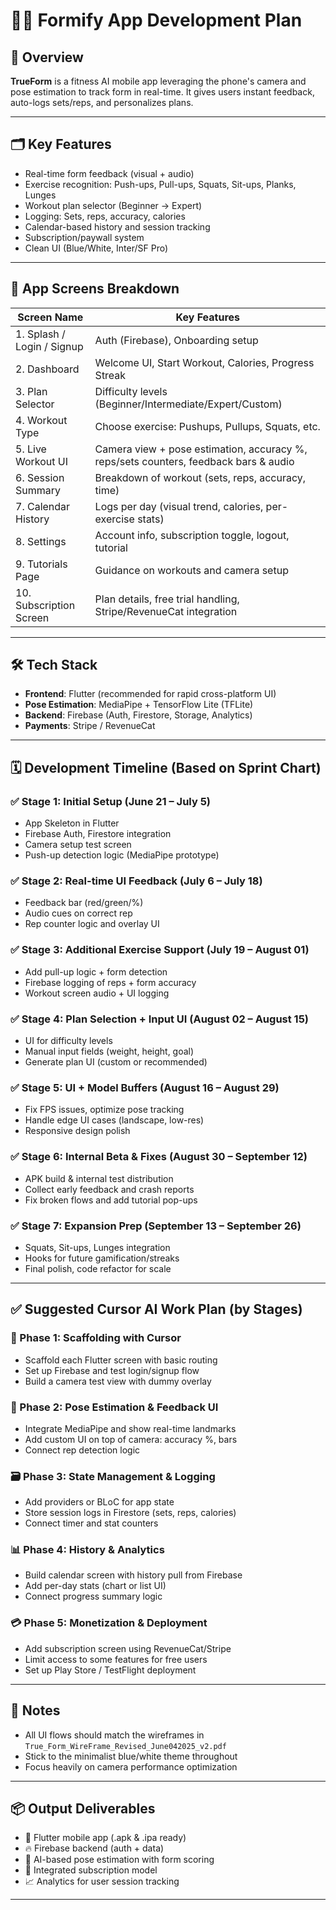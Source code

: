 # 🏋️‍♀️ Formify App Development Plan

## 🧠 Overview
**TrueForm** is a fitness AI mobile app leveraging the phone's camera and pose estimation to track form in real-time. It gives users instant feedback, auto-logs sets/reps, and personalizes plans.

---

## 🗂️ Key Features

- Real-time form feedback (visual + audio)
- Exercise recognition: Push-ups, Pull-ups, Squats, Sit-ups, Planks, Lunges
- Workout plan selector (Beginner → Expert)
- Logging: Sets, reps, accuracy, calories
- Calendar-based history and session tracking
- Subscription/paywall system
- Clean UI (Blue/White, Inter/SF Pro)

---

## 🧱 App Screens Breakdown

| Screen Name            | Key Features |
|------------------------|--------------|
| 1. Splash / Login / Signup | Auth (Firebase), Onboarding setup |
| 2. Dashboard | Welcome UI, Start Workout, Calories, Progress Streak |
| 3. Plan Selector | Difficulty levels (Beginner/Intermediate/Expert/Custom) |
| 4. Workout Type | Choose exercise: Pushups, Pullups, Squats, etc. |
| 5. Live Workout UI | Camera view + pose estimation, accuracy %, reps/sets counters, feedback bars & audio |
| 6. Session Summary | Breakdown of workout (sets, reps, accuracy, time) |
| 7. Calendar History | Logs per day (visual trend, calories, per-exercise stats) |
| 8. Settings | Account info, subscription toggle, logout, tutorial |
| 9. Tutorials Page | Guidance on workouts and camera setup |
| 10. Subscription Screen | Plan details, free trial handling, Stripe/RevenueCat integration |

---

## 🛠️ Tech Stack

- **Frontend**: Flutter (recommended for rapid cross-platform UI)
- **Pose Estimation**: MediaPipe + TensorFlow Lite (TFLite)
- **Backend**: Firebase (Auth, Firestore, Storage, Analytics)
- **Payments**: Stripe / RevenueCat

---

## 🗓️ Development Timeline (Based on Sprint Chart)

### ✅ Stage 1: Initial Setup (June 21 – July 5)
- App Skeleton in Flutter
- Firebase Auth, Firestore integration
- Camera setup test screen
- Push-up detection logic (MediaPipe prototype)

### ✅ Stage 2: Real-time UI Feedback (July 6 – July 18)
- Feedback bar (red/green/%)
- Audio cues on correct rep
- Rep counter logic and overlay UI

### ✅ Stage 3: Additional Exercise Support (July 19 – August 01)
- Add pull-up logic + form detection
- Firebase logging of reps + form accuracy
- Workout screen audio + UI logging

### ✅ Stage 4: Plan Selection + Input UI (August 02 – August 15)
- UI for difficulty levels
- Manual input fields (weight, height, goal)
- Generate plan UI (custom or recommended)

### ✅ Stage 5: UI + Model Buffers (August 16 – August 29)
- Fix FPS issues, optimize pose tracking
- Handle edge UI cases (landscape, low-res)
- Responsive design polish

### ✅ Stage 6: Internal Beta & Fixes (August 30 – September 12)
- APK build & internal test distribution
- Collect early feedback and crash reports
- Fix broken flows and add tutorial pop-ups

### ✅ Stage 7: Expansion Prep (September 13 – September 26)
- Squats, Sit-ups, Lunges integration
- Hooks for future gamification/streaks
- Final polish, code refactor for scale

---

## ✅ Suggested Cursor AI Work Plan (by Stages)

### 🧩 Phase 1: Scaffolding with Cursor
- Scaffold each Flutter screen with basic routing
- Set up Firebase and test login/signup flow
- Build a camera test view with dummy overlay

### 🎯 Phase 2: Pose Estimation & Feedback UI
- Integrate MediaPipe and show real-time landmarks
- Add custom UI on top of camera: accuracy %, bars
- Connect rep detection logic

### 🗃️ Phase 3: State Management & Logging
- Add providers or BLoC for app state
- Store session logs in Firestore (sets, reps, calories)
- Connect timer and stat counters

### 📊 Phase 4: History & Analytics
- Build calendar screen with history pull from Firebase
- Add per-day stats (chart or list UI)
- Connect progress summary logic

### 💳 Phase 5: Monetization & Deployment
- Add subscription screen using RevenueCat/Stripe
- Limit access to some features for free users
- Set up Play Store / TestFlight deployment

---

## 📌 Notes
- All UI flows should match the wireframes in `True_Form_WireFrame_Revised_June042025_v2.pdf`
- Stick to the minimalist blue/white theme throughout
- Focus heavily on camera performance optimization

---

## 📦 Output Deliverables
- 📱 Flutter mobile app (.apk & .ipa ready)
- 🔥 Firebase backend (auth + data)
- 🧠 AI-based pose estimation with form scoring
- 💸 Integrated subscription model
- 📈 Analytics for user session tracking

---

